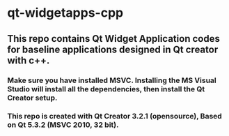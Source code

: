 # qt-widgetapps-cpp

## This repo contains Qt Widget Application codes for baseline applications designed in Qt creator with c++.

### Make sure you have installed MSVC. Installing the MS Visual Studio will install all the dependencies, then install the Qt Creator setup.

### This repo is created with Qt Creator 3.2.1 (opensource), Based on Qt 5.3.2 (MSVC 2010, 32 bit).

